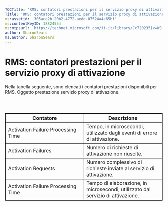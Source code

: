 ```yaml
---
TOCTitle: 'RMS: contatori prestazioni per il servizio proxy di attivazione'
Title: 'RMS: contatori prestazioni per il servizio proxy di attivazione'
ms:assetid: '305ace2b-20b2-4772-aedd-07524a4e65bf'
ms:contentKeyID: 18824554
ms:mtpsurl: 'https://technet.microsoft.com/it-it/library/Cc720235(v=WS.10)'
author: SharonSears
ms.author: SharonSears
---
```


RMS: contatori prestazioni per il servizio proxy di attivazione
===============================================================

Nella tabella seguente, sono elencati i contatori prestazioni disponibili per RMS. Oggetto prestazione servizio proxy di attivazione.

###  

 
<table style="border:1px solid black;">
<colgroup>
<col width="50%" />
<col width="50%" />
</colgroup>
<thead>
<tr class="header">
<th style="border:1px solid black;" >Contatore</th>
<th style="border:1px solid black;" >Descrizione</th>
</tr>
</thead>
<tbody>
<tr class="odd">
<td style="border:1px solid black;">Activation Failure Processing Time</td>
<td style="border:1px solid black;">Tempo, in microsecondi, utilizzato dagli eventi di errore di attivazione.</td>
</tr>
<tr class="even">
<td style="border:1px solid black;">Activation Failures</td>
<td style="border:1px solid black;">Numero di richieste di attivazione non riuscite.</td>
</tr>
<tr class="odd">
<td style="border:1px solid black;">Activation Requests</td>
<td style="border:1px solid black;">Numero complessivo di richieste inviate al servizio di attivazione.</td>
</tr>
<tr class="even">
<td style="border:1px solid black;">Activation Failure Processing Time</td>
<td style="border:1px solid black;">Tempo di elaborazione, in microsecondi, utilizzato dal servizio di attivazione.</td>
</tr>
</tbody>
</table>
